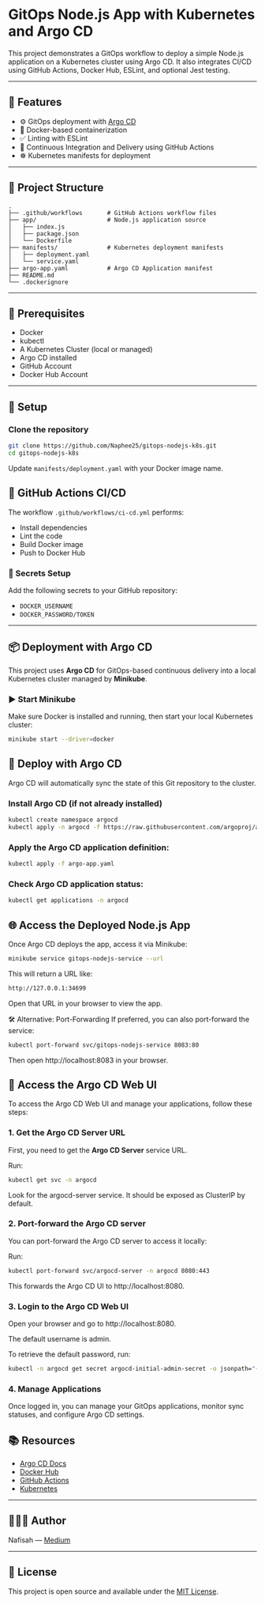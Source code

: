 # GitOps Node.js App with Kubernetes and Argo CD

This project demonstrates a GitOps workflow to deploy a simple Node.js application on a Kubernetes cluster using Argo CD. It also integrates CI/CD using GitHub Actions, Docker Hub, ESLint, and optional Jest testing.

---

## 🚀 Features

* ⚙️ GitOps deployment with [Argo CD](https://argo-cd.readthedocs.io/en/stable/)
* 🐳 Docker-based containerization
* ✅ Linting with ESLint
* 🔁 Continuous Integration and Delivery using GitHub Actions
* ☸️ Kubernetes manifests for deployment

---

## 📁 Project Structure

```
.
├── .github/workflows       # GitHub Actions workflow files
├── app/                    # Node.js application source
│   ├── index.js
│   ├── package.json
│   └── Dockerfile
├── manifests/              # Kubernetes deployment manifests
│   ├── deployment.yaml
│   └── service.yaml
├── argo-app.yaml           # Argo CD Application manifest
├── README.md
└── .dockerignore
```

---

## 🔧 Prerequisites

* Docker
* kubectl
* A Kubernetes Cluster (local or managed)
* Argo CD installed
* GitHub Account
* Docker Hub Account

---

## 🧱 Setup

### Clone the repository

```bash
git clone https://github.com/Naphee25/gitops-nodejs-k8s.git
cd gitops-nodejs-k8s
```
Update `manifests/deployment.yaml` with your Docker image name.

## 🤖 GitHub Actions CI/CD

The workflow `.github/workflows/ci-cd.yml` performs:

* Install dependencies
* Lint the code
* Build Docker image
* Push to Docker Hub

### 🔐 Secrets Setup

Add the following secrets to your GitHub repository:

* `DOCKER_USERNAME`
* `DOCKER_PASSWORD/TOKEN`

---

## 📦 Deployment with Argo CD

This project uses **Argo CD** for GitOps-based continuous delivery into a local Kubernetes cluster managed by **Minikube**.

### ▶️ Start Minikube

Make sure Docker is installed and running, then start your local Kubernetes cluster:

```bash
minikube start --driver=docker

```

## 🚀 Deploy with Argo CD

Argo CD will automatically sync the state of this Git repository to the cluster.

### Install Argo CD (if not already installed)

```bash
kubectl create namespace argocd
kubectl apply -n argocd -f https://raw.githubusercontent.com/argoproj/argo-cd/stable/manifests/install.yaml

```
### Apply the Argo CD application definition:

```bash
kubectl apply -f argo-app.yaml
```
### Check Argo CD application status:

```bash
kubectl get applications -n argocd
```

## 🌐 Access the Deployed Node.js App

Once Argo CD deploys the app, access it via Minikube:

```bash
minikube service gitops-nodejs-service --url
```

This will return a URL like:

```bash
http://127.0.0.1:34699

```
Open that URL in your browser to view the app.


🛠 Alternative: Port-Forwarding
If preferred, you can also port-forward the service:

```bash
kubectl port-forward svc/gitops-nodejs-service 8083:80

```
Then open http://localhost:8083 in your browser.


## 🔐 Access the Argo CD Web UI

To access the Argo CD Web UI and manage your applications, follow these steps:

### 1. Get the Argo CD Server URL

First, you need to get the **Argo CD Server** service URL.

Run:

```bash
kubectl get svc -n argocd

```
Look for the argocd-server service. It should be exposed as ClusterIP by default.

### 2. Port-forward the Argo CD server

You can port-forward the Argo CD server to access it locally:

Run:

```bash
kubectl port-forward svc/argocd-server -n argocd 8080:443

```
This forwards the Argo CD UI to http://localhost:8080.

### 3. Login to the Argo CD Web UI

Open your browser and go to http://localhost:8080.

The default username is admin.

To retrieve the default password, run:

```bash
kubectl -n argocd get secret argocd-initial-admin-secret -o jsonpath="{.data.password}" | base64 -d && echo
```
### 4. Manage Applications
Once logged in, you can manage your GitOps applications, monitor sync statuses, and configure Argo CD settings.


## 📚 Resources

* [Argo CD Docs](https://argo-cd.readthedocs.io/)
* [Docker Hub](https://hub.docker.com/)
* [GitHub Actions](https://docs.github.com/en/actions)
* [Kubernetes](https://kubernetes.io/)

---

## 👩🏽‍💻 Author

Nafisah — [Medium](https://medium.com/@nafisahabidemiabdulkadir)

---

## 📝 License

This project is open source and available under the [MIT License](LICENSE).

